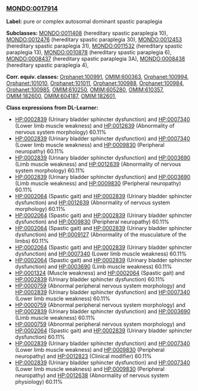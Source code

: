 
### [MONDO:0017914](http://purl.obolibrary.org/obo/MONDO_0017914)
**Label:** pure or complex autosomal dominant spastic paraplegia

**Subclasses:** [MONDO:0011408](http://purl.obolibrary.org/obo/MONDO_0011408) (hereditary spastic paraplegia 10), [MONDO:0012476](http://purl.obolibrary.org/obo/MONDO_0012476) (hereditary spastic paraplegia 30), [MONDO:0012453](http://purl.obolibrary.org/obo/MONDO_0012453) (hereditary spastic paraplegia 31), [MONDO:0011532](http://purl.obolibrary.org/obo/MONDO_0011532) (hereditary spastic paraplegia 13), [MONDO:0010878](http://purl.obolibrary.org/obo/MONDO_0010878) (hereditary spastic paraplegia 6), [MONDO:0008437](http://purl.obolibrary.org/obo/MONDO_0008437) (hereditary spastic paraplegia 3A), [MONDO:0008438](http://purl.obolibrary.org/obo/MONDO_0008438) (hereditary spastic paraplegia 4), 

**Corr. equiv. classes:** [Orphanet:100991](http://www.orpha.net/ORDO/Orphanet_100991), [OMIM:600363](http://purl.obolibrary.org/obo/OMIM_600363), [Orphanet:100994](http://www.orpha.net/ORDO/Orphanet_100994), [Orphanet:101010](http://www.orpha.net/ORDO/Orphanet_101010), [Orphanet:101011](http://www.orpha.net/ORDO/Orphanet_101011), [Orphanet:100988](http://www.orpha.net/ORDO/Orphanet_100988), [Orphanet:100984](http://www.orpha.net/ORDO/Orphanet_100984), [Orphanet:100985](http://www.orpha.net/ORDO/Orphanet_100985), [OMIM:610250](http://purl.obolibrary.org/obo/OMIM_610250), [OMIM:605280](http://purl.obolibrary.org/obo/OMIM_605280), [OMIM:610357](http://purl.obolibrary.org/obo/OMIM_610357), [OMIM:182600](http://purl.obolibrary.org/obo/OMIM_182600), [OMIM:604187](http://purl.obolibrary.org/obo/OMIM_604187), [OMIM:182601](http://purl.obolibrary.org/obo/OMIM_182601), 

**Class expressions from DL-Learner:**

- [HP:0002839](http://purl.obolibrary.org/obo/HP_0002839) (Urinary bladder sphincter dysfunction) and [HP:0007340](http://purl.obolibrary.org/obo/HP_0007340) (Lower limb muscle weakness) and [HP:0012639](http://purl.obolibrary.org/obo/HP_0012639) (Abnormality of nervous system morphology) 60.11%
- [HP:0002839](http://purl.obolibrary.org/obo/HP_0002839) (Urinary bladder sphincter dysfunction) and [HP:0007340](http://purl.obolibrary.org/obo/HP_0007340) (Lower limb muscle weakness) and [HP:0009830](http://purl.obolibrary.org/obo/HP_0009830) (Peripheral neuropathy) 60.11%
- [HP:0002839](http://purl.obolibrary.org/obo/HP_0002839) (Urinary bladder sphincter dysfunction) and [HP:0003690](http://purl.obolibrary.org/obo/HP_0003690) (Limb muscle weakness) and [HP:0012639](http://purl.obolibrary.org/obo/HP_0012639) (Abnormality of nervous system morphology) 60.11%
- [HP:0002839](http://purl.obolibrary.org/obo/HP_0002839) (Urinary bladder sphincter dysfunction) and [HP:0003690](http://purl.obolibrary.org/obo/HP_0003690) (Limb muscle weakness) and [HP:0009830](http://purl.obolibrary.org/obo/HP_0009830) (Peripheral neuropathy) 60.11%
- [HP:0002064](http://purl.obolibrary.org/obo/HP_0002064) (Spastic gait) and [HP:0002839](http://purl.obolibrary.org/obo/HP_0002839) (Urinary bladder sphincter dysfunction) and [HP:0012639](http://purl.obolibrary.org/obo/HP_0012639) (Abnormality of nervous system morphology) 60.11%
- [HP:0002064](http://purl.obolibrary.org/obo/HP_0002064) (Spastic gait) and [HP:0002839](http://purl.obolibrary.org/obo/HP_0002839) (Urinary bladder sphincter dysfunction) and [HP:0009830](http://purl.obolibrary.org/obo/HP_0009830) (Peripheral neuropathy) 60.11%
- [HP:0002064](http://purl.obolibrary.org/obo/HP_0002064) (Spastic gait) and [HP:0002839](http://purl.obolibrary.org/obo/HP_0002839) (Urinary bladder sphincter dysfunction) and [HP:0009127](http://purl.obolibrary.org/obo/HP_0009127) (Abnormality of the musculature of the limbs) 60.11%
- [HP:0002064](http://purl.obolibrary.org/obo/HP_0002064) (Spastic gait) and [HP:0002839](http://purl.obolibrary.org/obo/HP_0002839) (Urinary bladder sphincter dysfunction) and [HP:0007340](http://purl.obolibrary.org/obo/HP_0007340) (Lower limb muscle weakness) 60.11%
- [HP:0002064](http://purl.obolibrary.org/obo/HP_0002064) (Spastic gait) and [HP:0002839](http://purl.obolibrary.org/obo/HP_0002839) (Urinary bladder sphincter dysfunction) and [HP:0003690](http://purl.obolibrary.org/obo/HP_0003690) (Limb muscle weakness) 60.11%
- [HP:0001324](http://purl.obolibrary.org/obo/HP_0001324) (Muscle weakness) and [HP:0002064](http://purl.obolibrary.org/obo/HP_0002064) (Spastic gait) and [HP:0002839](http://purl.obolibrary.org/obo/HP_0002839) (Urinary bladder sphincter dysfunction) 60.11%
- [HP:0000759](http://purl.obolibrary.org/obo/HP_0000759) (Abnormal peripheral nervous system morphology) and [HP:0002839](http://purl.obolibrary.org/obo/HP_0002839) (Urinary bladder sphincter dysfunction) and [HP:0007340](http://purl.obolibrary.org/obo/HP_0007340) (Lower limb muscle weakness) 60.11%
- [HP:0000759](http://purl.obolibrary.org/obo/HP_0000759) (Abnormal peripheral nervous system morphology) and [HP:0002839](http://purl.obolibrary.org/obo/HP_0002839) (Urinary bladder sphincter dysfunction) and [HP:0003690](http://purl.obolibrary.org/obo/HP_0003690) (Limb muscle weakness) 60.11%
- [HP:0000759](http://purl.obolibrary.org/obo/HP_0000759) (Abnormal peripheral nervous system morphology) and [HP:0002064](http://purl.obolibrary.org/obo/HP_0002064) (Spastic gait) and [HP:0002839](http://purl.obolibrary.org/obo/HP_0002839) (Urinary bladder sphincter dysfunction) 60.11%
- [HP:0002839](http://purl.obolibrary.org/obo/HP_0002839) (Urinary bladder sphincter dysfunction) and [HP:0007340](http://purl.obolibrary.org/obo/HP_0007340) (Lower limb muscle weakness) and [HP:0009830](http://purl.obolibrary.org/obo/HP_0009830) (Peripheral neuropathy) and [HP:0012823](http://purl.obolibrary.org/obo/HP_0012823) (Clinical modifier) 60.11%
- [HP:0002839](http://purl.obolibrary.org/obo/HP_0002839) (Urinary bladder sphincter dysfunction) and [HP:0007340](http://purl.obolibrary.org/obo/HP_0007340) (Lower limb muscle weakness) and [HP:0009830](http://purl.obolibrary.org/obo/HP_0009830) (Peripheral neuropathy) and [HP:0012638](http://purl.obolibrary.org/obo/HP_0012638) (Abnormality of nervous system physiology) 60.11%



